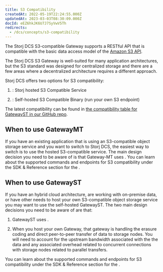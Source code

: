 ```yaml
---
title: S3 Compatibility
createdAt: 2022-05-19T22:24:55.000Z
updatedAt: 2023-03-03T08:30:09.000Z
docId: eEZ6hkJK6U7J7SyVwV5Th
redirects:
  - /dcs/concepts/s3-compatibility
---
```


The Storj DCS S3-compatible Gateway supports a RESTful API that is compatible with the basic data access model of the [Amazon S3 API](http://docs.aws.amazon.com/AmazonS3/latest/API/APIRest.html).

The Storj DCS S3 Gateway is well-suited for many application architectures, but the S3 standard was designed for centralized storage and there are a few areas where a decentralized architecture requires a different approach.

Storj DCS offers two options for S3 compatibility:

1.  [](docId\:yYCzPT8HHcbEZZMvfoCFa): Storj hosted S3 Compatible Service

2.  [](docId\:EGM8O-1xt2Az03eBWT8Rf): Self-hosted S3 Compatible Binary (run your own S3 endpoint)

The latest compatibility can be found in [the compatibility table for GatewayST in our GitHub repo](https://github.com/storj/gateway-st/blob/main/docs/s3-compatibility.md).

## When to use GatewayMT

If you have an existing application that is using an S3-compatible object storage service and you want to switch to Storj DCS, the easiest way to switch is to use the hosted S3-compatible service. The main design decision you need to be aware of is that Gateway-MT uses [](docId\:hf2uumViqYvS1oq8TYbeW). You can learn about the supported commands and endpoints for S3 compatibility under the SDK & Reference section for the [](docId\:yYCzPT8HHcbEZZMvfoCFa).&#x20;

## When to use GatewayST

If you have an hybrid cloud architecture, are working with on-premise data, or have other needs to host your own S3-compatible object storage service you may want to use the self-hosted GatewayST. The two main design decisions you need to be aware of are that:

1.  GatewayST uses [](docId\:Pksf8d0TCLY2tBgXeT18d).

2.  When you host your own Gateway, that gateway is handling the erasure coding and direct peer-to-peer transfer of data to storage nodes. You will need to account for the upstream bandwidth associated with the [](docId\:CBMEVO2vA2lDZ_BVuZ9aP) the data and any associated overhead related to concurrent connections with storage nodes related to parallel transfers.

You can learn about the supported commands and endpoints for S3 compatibility under the SDK & Reference section for the [](docId\:yYCzPT8HHcbEZZMvfoCFa).

